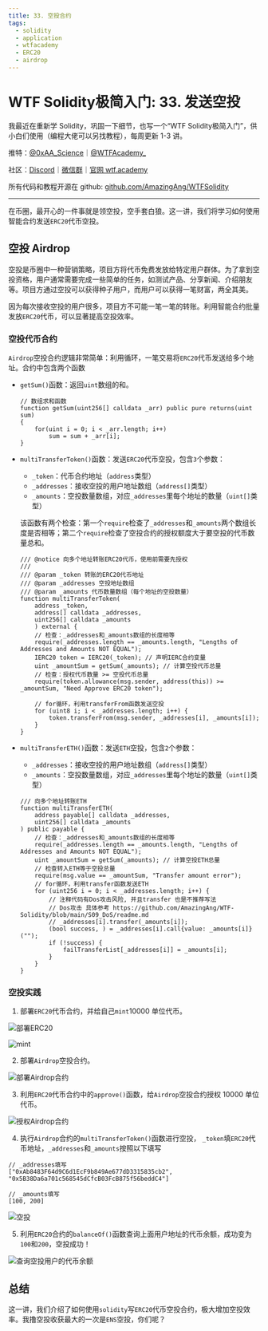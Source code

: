 ```yaml
---
title: 33. 空投合约
tags:
  - solidity
  - application
  - wtfacademy
  - ERC20
  - airdrop
---
```


# WTF Solidity极简入门: 33. 发送空投

我最近在重新学 Solidity，巩固一下细节，也写一个“WTF Solidity极简入门”，供小白们使用（编程大佬可以另找教程），每周更新 1-3 讲。

推特：[@0xAA_Science](https://twitter.com/0xAA_Science)｜[@WTFAcademy_](https://twitter.com/WTFAcademy_)

社区：[Discord](https://discord.gg/5akcruXrsk)｜[微信群](https://docs.google.com/forms/d/e/1FAIpQLSe4KGT8Sh6sJ7hedQRuIYirOoZK_85miz3dw7vA1-YjodgJ-A/viewform?usp=sf_link)｜[官网 wtf.academy](https://wtf.academy)

所有代码和教程开源在 github: [github.com/AmazingAng/WTFSolidity](https://github.com/AmazingAng/WTFSolidity)

---

在币圈，最开心的一件事就是领空投，空手套白狼。这一讲，我们将学习如何使用智能合约发送`ERC20`代币空投。

## 空投 Airdrop

空投是币圈中一种营销策略，项目方将代币免费发放给特定用户群体。为了拿到空投资格，用户通常需要完成一些简单的任务，如测试产品、分享新闻、介绍朋友等。项目方通过空投可以获得种子用户，而用户可以获得一笔财富，两全其美。

因为每次接收空投的用户很多，项目方不可能一笔一笔的转账。利用智能合约批量发放`ERC20`代币，可以显著提高空投效率。

### 空投代币合约

`Airdrop`空投合约逻辑非常简单：利用循环，一笔交易将`ERC20`代币发送给多个地址。合约中包含两个函数

- `getSum()`函数：返回`uint`数组的和。

  ```solidity
  // 数组求和函数
  function getSum(uint256[] calldata _arr) public pure returns(uint sum)
  {
      for(uint i = 0; i < _arr.length; i++)
          sum = sum + _arr[i];
  }
  ```

- `multiTransferToken()`函数：发送`ERC20`代币空投，包含`3`个参数：

  - `_token`：代币合约地址（`address`类型）
  - `_addresses`：接收空投的用户地址数组（`address[]`类型）
  - `_amounts`：空投数量数组，对应`_addresses`里每个地址的数量（`uint[]`类型）

  该函数有两个检查：第一个`require`检查了`_addresses`和`_amounts`两个数组长度是否相等；第二个`require`检查了空投合约的授权额度大于要空投的代币数量总和。

  ```solidity
  /// @notice 向多个地址转账ERC20代币，使用前需要先授权
  ///
  /// @param _token 转账的ERC20代币地址
  /// @param _addresses 空投地址数组
  /// @param _amounts 代币数量数组（每个地址的空投数量）
  function multiTransferToken(
      address _token,
      address[] calldata _addresses,
      uint256[] calldata _amounts
      ) external {
      // 检查：_addresses和_amounts数组的长度相等
      require(_addresses.length == _amounts.length, "Lengths of Addresses and Amounts NOT EQUAL");
      IERC20 token = IERC20(_token); // 声明IERC合约变量
      uint _amountSum = getSum(_amounts); // 计算空投代币总量
      // 检查：授权代币数量 >= 空投代币总量
      require(token.allowance(msg.sender, address(this)) >= _amountSum, "Need Approve ERC20 token");

      // for循环，利用transferFrom函数发送空投
      for (uint8 i; i < _addresses.length; i++) {
          token.transferFrom(msg.sender, _addresses[i], _amounts[i]);
      }
  }
  ```

- `multiTransferETH()`函数：发送`ETH`空投，包含`2`个参数：

  - `_addresses`：接收空投的用户地址数组（`address[]`类型）
  - `_amounts`：空投数量数组，对应`_addresses`里每个地址的数量（`uint[]`类型）

  ```solidity
  /// 向多个地址转账ETH
  function multiTransferETH(
      address payable[] calldata _addresses,
      uint256[] calldata _amounts
  ) public payable {
      // 检查：_addresses和_amounts数组的长度相等
      require(_addresses.length == _amounts.length, "Lengths of Addresses and Amounts NOT EQUAL");
      uint _amountSum = getSum(_amounts); // 计算空投ETH总量
      // 检查转入ETH等于空投总量
      require(msg.value == _amountSum, "Transfer amount error");
      // for循环，利用transfer函数发送ETH
      for (uint256 i = 0; i < _addresses.length; i++) {
          // 注释代码有Dos攻击风险, 并且transfer 也是不推荐写法
          // Dos攻击 具体参考 https://github.com/AmazingAng/WTF-Solidity/blob/main/S09_DoS/readme.md
          // _addresses[i].transfer(_amounts[i]);
          (bool success, ) = _addresses[i].call{value: _amounts[i]}("");
          if (!success) {
              failTransferList[_addresses[i]] = _amounts[i];
          }
      }
  }
  ```

### 空投实践

1. 部署`ERC20`代币合约，并给自己`mint`10000 单位代币。

![部署`ERC20`](./img/33-1.png)

![mint](./img/33-2.png)

2. 部署`Airdrop`空投合约。

![部署`Airdrop`合约](./img/33-3.png)

3. 利用`ERC20`代币合约中的`approve()`函数，给`Airdrop`空投合约授权 10000 单位代币。

![授权`Airdrop`合约](./img/33-4.png)

4. 执行`Airdrop`合约的`multiTransferToken()`函数进行空投， `_token`填`ERC20`代币地址，`_addresses`和`_amounts`按照以下填写

```
// _addresses填写
["0xAb8483F64d9C6d1EcF9b849Ae677dD3315835cb2", "0x5B38Da6a701c568545dCfcB03FcB875f56beddC4"]

// _amounts填写
[100, 200]
```

![空投](./img/33-5.png)

5. 利用`ERC20`合约的`balanceOf()`函数查询上面用户地址的代币余额，成功变为`100`和`200`，空投成功！

![查询空投用户的代币余额](./img/33-6.png)

## 总结

这一讲，我们介绍了如何使用`solidity`写`ERC20`代币空投合约，极大增加空投效率。我撸空投收获最大的一次是`ENS`空投，你们呢？
